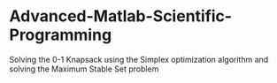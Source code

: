 # Advanced-Matlab-Scientific-Programming
Solving the 0-1 Knapsack using the Simplex optimization algorithm and solving the Maximum Stable Set problem
